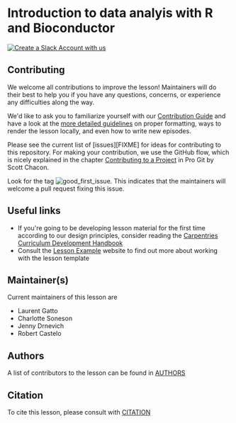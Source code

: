 # Introduction to data analyis with R and Bioconductor

[![Create a Slack Account with us](https://img.shields.io/badge/Create_Slack_Account-The_Carpentries-071159.svg)](https://swc-slack-invite.herokuapp.com/)



## Contributing

We welcome all contributions to improve the lesson! Maintainers will
do their best to help you if you have any questions, concerns, or
experience any difficulties along the way.

We'd like to ask you to familiarize yourself with our [Contribution
Guide](CONTRIBUTING.md) and have a look at the [more detailed
guidelines][lesson-example] on proper formatting, ways to render the
lesson locally, and even how to write new episodes.

Please see the current list of [issues][FIXME] for ideas for
contributing to this repository. For making your contribution, we use
the GitHub flow, which is nicely explained in the chapter
[Contributing to a
Project](http://git-scm.com/book/en/v2/GitHub-Contributing-to-a-Project)
in Pro Git by Scott Chacon.

Look for the tag
![good_first_issue](https://img.shields.io/badge/-good%20first%20issue-gold.svg). This
indicates that the maintainers will welcome a pull request fixing this
issue.

## Useful links

* If you're going to be developing lesson material for the first time
  according to our design principles, consider reading the
  [Carpentries Curriculum Development Handbook][cdh]
* Consult the [Lesson Example][lesson-example] website to find out more about
  working with the lesson template


## Maintainer(s)

Current maintainers of this lesson are

* Laurent Gatto
* Charlotte Soneson
* Jenny Drnevich
* Robert Castelo

## Authors

A list of contributors to the lesson can be found in [AUTHORS](AUTHORS)

## Citation

To cite this lesson, please consult with [CITATION](CITATION)

[cdh]: https://cdh.carpentries.org
[community-lessons]: https://carpentries.org/community-lessons
[lesson-example]: https://carpentries.github.io/lesson-example
